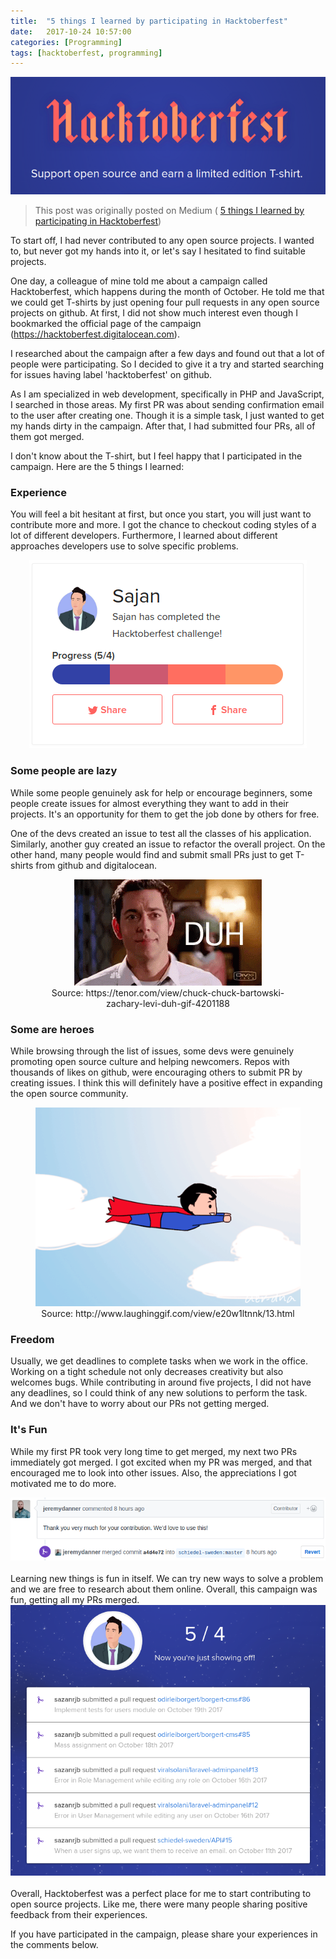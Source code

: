 ```yaml
---
title:  "5 things I learned by participating in Hacktoberfest"
date:   2017-10-24 10:57:00
categories: [Programming]
tags: [hacktoberfest, programming]
---
```

<img src="/images/5-things-learned-hacktoberfest/hacktoberfest.png">

> This post was originally posted on Medium (
<a href="https://medium.com/introcept-hub/5-things-i-learned-by-participating-in-hacktoberfest-917e2993ff5d" target="_blank" rel="noopener noreferrer">5 things I learned by participating in Hacktoberfest</a>)

To start off, I had never contributed to any open source projects. I wanted to, but never got my hands into it, or let's say I hesitated to find suitable projects.

One day, a colleague of mine told me about a campaign called Hacktoberfest, which happens during the month of October. He told me that we could get T-shirts by just opening four pull requests in any open source projects on github. At first, I did not show much interest even though I bookmarked the official page of the campaign (https://hacktoberfest.digitalocean.com).

I researched about the campaign after a few days and found out that a lot of people were participating. So I decided to give it a try and started searching for issues having label 'hacktoberfest' on github.

As I am specialized in web development, specifically in PHP and JavaScript, I searched in those areas. My first PR was about sending confirmation email to the user after creating one. Though it is a simple task, I just wanted to get my hands dirty in the campaign. After that, I had submitted four PRs, all of them got merged.

I don't know about the T-shirt, but I feel happy that I participated in the campaign. Here are the 5 things I learned:

### Experience

You will feel a bit hesitant at first, but once you start, you will just want to contribute more and more. I got the chance to checkout coding styles of a lot of different developers. Furthermore, I learned about different approaches developers use to solve specific problems.

<div style="text-align: center;">
    <img src="/images/5-things-learned-hacktoberfest/challenge-completed.png" alt="Challenge Completed">
</div>

### Some people are lazy
While some people genuinely ask for help or encourage beginners, some people create issues for almost everything they want to add in their projects. It's an opportunity for them to get the job done by others for free.

One of the devs created an issue to test all the classes of his application. Similarly, another guy created an issue to refactor the overall project. On the other hand, many people would find and submit small PRs just to get T-shirts from github and digitalocean.

<figure style="text-align: center;" class="image">
<img src="/images/5-things-learned-hacktoberfest/tenor.gif" alt="Duh" />
 <figcaption>Source: https://tenor.com/view/chuck-chuck-bartowski-zachary-levi-duh-gif-4201188</figcaption>
</figure>

### Some are heroes
While browsing through the list of issues, some devs were genuinely promoting open source culture and helping newcomers. Repos with thousands of likes on github, were encouraging others to submit PR by creating issues. I think this will definitely have a positive effect in expanding the open source community.

<figure style="text-align: center;" class="image">
<img src="/images/5-things-learned-hacktoberfest/superman.gif" alt="heros" />
 <figcaption>Source: http://www.laughinggif.com/view/e20w1ltnnk/13.html</figcaption>
</figure>

### Freedom
Usually, we get deadlines to complete tasks when we work in the office. Working on a tight schedule not only decreases creativity but also welcomes bugs. While contributing in around five projects, I did not have any deadlines, so I could think of any new solutions to perform the task. And we don't have to worry about our PRs not getting merged.

### It's Fun
While my first PR took very long time to get merged, my next two PRs immediately got merged. I got excited when my PR was merged, and that encouraged me to look into other issues. Also, the appreciations I got motivated me to do more.

<div style="text-align: center;">
    <img src="/images/5-things-learned-hacktoberfest/pr-review.png" alt="PR Review">
</div>

<br>
Learning new things is fun in itself. We can try new ways to solve a problem and we are free to research about them online. Overall, this campaign was fun, getting all my PRs merged.

<div style="text-align: center;">
    <img src="/images/5-things-learned-hacktoberfest/pr-list.png" alt="PRs List">
</div>
<br>
Overall, Hacktoberfest was a perfect place for me to start contributing to open source projects. Like me, there were many people sharing positive feedback from their experiences.


If you have participated in the campaign, please share your experiences in the comments below.